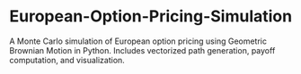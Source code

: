 # European-Option-Pricing-Simulation
A Monte Carlo simulation of European option pricing using Geometric Brownian Motion in Python. Includes vectorized path generation, payoff computation, and visualization.
